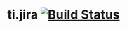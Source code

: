 ti.jira [![Build Status](https://travis-ci.org/appcelerator-modules/ti.jira.svg)](https://travis-ci.org/appcelerator-modules/ti.jira)
=======
